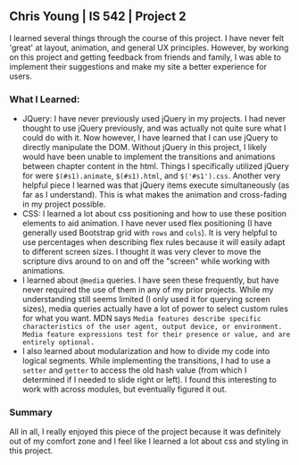 ## Chris Young | IS 542 | Project 2
I learned several things through the course of this project. I have never felt 'great' at layout, animation, and general UX principles. However, by working on this project and getting feedback from friends and family, I was able to implement their suggestions and make my site a better experience for users.

### What I Learned:
* JQuery: I have never previously used jQuery in my projects. I had never thought to use jQuery previously, and was actually not quite sure what I could do with it. Now however, I have learned that I can use jQuery to directly manipulate the DOM. Without jQuery in this project, I likely would have been unable to implement the transitions and animations between chapter content in the html. Things I specifically utilized jQuery for were `$(#s1).animate`, `$(#s1).html`, and `$('#s1').css`. Another very helpful piece I learned was that jQuery items execute simultaneously (as far as I understand). This is what makes the animation and cross-fading in my project possible.
* CSS: I learned a lot about css positioning and how to use these position elements to aid animation. I have never used flex positioning (I have generally used Bootstrap grid with `rows` and `cols`). It is very helpful to use percentages when describing flex rules because it will easily adapt to different screen sizes. I thought it was very clever to move the scripture divs around to on and off the "screen" while working with animations.
* I learned about `@media` queries. I have seen these frequently, but have never required the use of them in any of my prior projects. While my understanding still seems limited (I only used it for querying screen sizes), media queries actually have a lot of power to select custom rules for what you want. MDN says `Media features describe specific characteristics of the user agent, output device, or environment. Media feature expressions test for their presence or value, and are entirely optional.`
* I also learned about modularization and how to divide my code into logical segments. While implementing the transitions, I had to use a `setter` and `getter` to access the old hash value (from which I determined if I needed to slide right or left). I found this interesting to work with across modules, but eventually figured it out.

### Summary
All in all, I really enjoyed this piece of the project because it was definitely out of my comfort zone and I feel like I learned a lot about css and styling in this project.
